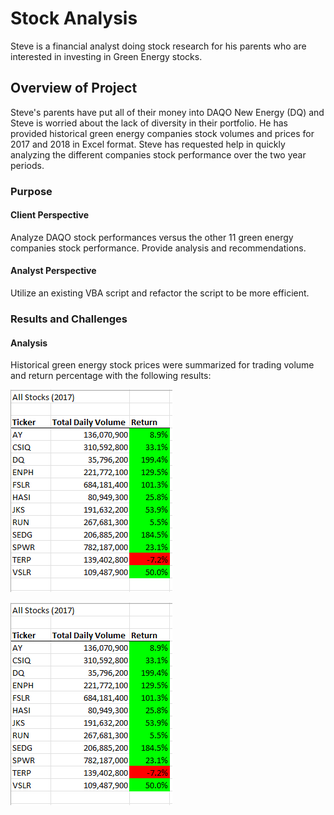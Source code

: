 # Stock Analysis
Steve is a financial analyst doing stock research for his parents who are interested in investing in Green Energy stocks. 

## Overview of Project
Steve's parents have put all of their money into DAQO New Energy (DQ) and Steve is worried about the lack of diversity in their portfolio. He has provided historical green energy companies stock volumes and prices for 2017 and 2018 in Excel format. Steve has requested help in quickly analyzing the different companies stock performance over the two year periods.

### Purpose
#### Client Perspective
Analyze DAQO stock performances versus the other 11 green energy companies stock performance. Provide analysis and recommendations.

#### Analyst Perspective
Utilize an existing VBA script and refactor the script to be more efficient. 

### Results and Challenges
#### Analysis
Historical green energy stock prices were summarized for trading volume and return percentage with the following results:

![2017](resources/VBA_Challenge_2017.png)

![2018](resources/VBA_Challenge_2017.png)
